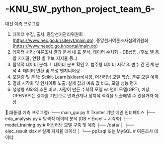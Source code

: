 # -KNU_SW_python_project_team_6-
대선 예측 프로그램
1. 데이터 수집, 출처: 중앙선거관리위원회(https://www.nec.go.kr/site/vt/main.do), 중앙선거여론조사심의위원회(https://www.nesdc.go.kr/portal/main.do)
2. 데이터 처리: 여론조사 결과 문서 내 표 분석, 데이터 수치화 - DB삽입. (후보 별 통합 지지율, 연령 별 후보 지지율 등..) 
3. 탐색적 데이터 분석: 1. 데이터 분포 확인 2. 범주형 데이터 시각 3. 변수 간 관계 분석 4. 데이터 변환 및 특성 엔지니어링
4. 모델링 및 분석: Scikit-Learn(sklearn)사용, 머신러닝 모델 학습, 분류 모델 예제
5. 결과 시각화 및 인사이트 노출: 실제 값과 예측 값 비교, 모델 성능 평가
6. 생성형 AI와의 추론 비교: 사람이 만든 수학적 모델 vs 언어 모델(GPT), 예상 OPENAPI는 결과를 기반으로 인과관계나 정치적 맥락을 도출해낼 수 있을거라 예상  

📁 대통령 예측 프로그램/
├── main_gui.py              # Tkinter 기반 메인 인터페이스
├── eda_analysis.py          # 탐색적 데이터 분석 (DB + Excel + 시각화)
├── model_training.py        # 머신러닝 모델 구축 및 예측
├── /data/
│   ├── elec_result.xlsx     # 실제 지지율 데이터
│   └── pp1.sql 또는 MySQL    # 여론조사 데이터
